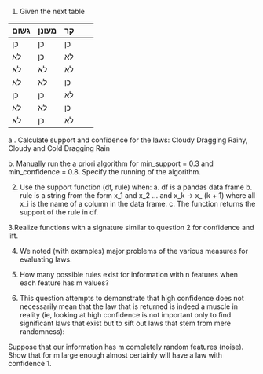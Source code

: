 1. Given the next table

| גשום | מעונן | קר |   |   |
|------|-------|----|---|---|
| כן   | כן    | כן |   |   |
| לא   | כן    | לא |   |   |
| לא   | לא    | לא |   |   |
| לא   | לא    | כן |   |   |
| כן   | כן    | לא |   |   |
| לא   | לא    | כן |   |   |
| לא   | כן    | לא |   |   |


a . Calculate support and confidence for the laws: Cloudy Dragging Rainy, Cloudy and Cold Dragging Rain

b. Manually run the a priori algorithm for min_support = 0.3 and min_confidence = 0.8. Specify the running of the algorithm.

2. Use the support function (df, rule) when:
a. df is a pandas data frame
b. rule is a string from the form x_1 and x_2 ... and x_k → x_ (k + 1) where all x_i is the name of a column in the data frame.
c. The function returns the support of the rule in df.

3.Realize functions with a signature similar to question 2 for confidence and lift.

4. We noted (with examples) major problems of the various measures for evaluating laws.

5. How many possible rules exist for information with n features when each feature has m values?

6. This question attempts to demonstrate that high confidence does not necessarily mean that the law that is returned is indeed a muscle in reality (ie, looking at high confidence is not important only to find significant laws that exist but to sift out laws that stem from mere randomness):

Suppose that our information has m completely random features (noise). Show that for m large enough almost certainly will have a law with confidence 1.

